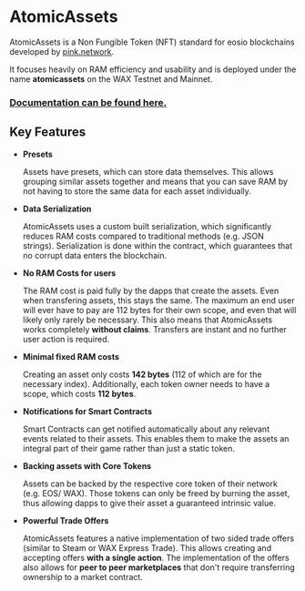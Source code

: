 # AtomicAssets
AtomicAssets is a Non Fungible Token (NFT) standard for eosio blockchains developed by [pink.network](pink.network).

It focuses heavily on RAM efficiency and usability and is deployed under the name **atomicassets** on the WAX Testnet and Mainnet.

### [Documentation can be found here.](https://github.com/pinknetworkx/atomicassets-contracts/wiki)

## Key Features

- **Presets**

	Assets have presets, which can store data themselves. This allows grouping similar assets together and means that you can save RAM by not having to store the same data for each asset individually.
	
- **Data Serialization**

	AtomicAssets uses a custom built serialization, which significantly reduces RAM costs compared to traditional methods (e.g. JSON strings). Serialization is done within the contract, which guarantees that no corrupt data enters the blockchain.
	
- **No RAM Costs for users**

	The RAM cost is paid fully by the dapps that create the assets. Even when transfering assets, this stays the same. The maximum an end user will ever have to pay are 112 bytes for their own scope, and even that will likely only rarely be necessary.
	This also means that AtomicAssets works completely **without claims**. Transfers are instant and no further user action is required.
	
- **Minimal fixed RAM costs**

	Creating an asset only costs **142 bytes** (112 of which are for the necessary index). Additionally, each token owner needs to have a scope, which costs **112 bytes**. 
	
- **Notifications for Smart Contracts**

	Smart Contracts can get notified automatically about any relevant events related to their assets. This enables them to make the assets an integral part of their game rather than just a static token.
	
- **Backing assets with Core Tokens**

	Assets can be backed by the respective core token of their network (e.g. EOS/ WAX). Those tokens can only be freed by burning the asset, thus allowing dapps to give their asset a guaranteed intrinsic value.
	
- **Powerful Trade Offers**

	AtomicAssets features a native implementation of two sided trade offers (similar to Steam or WAX Express Trade). This allows creating and accepting offers **with a single action**.
	The implementation of the offers also allows for **peer to peer marketplaces** that don't require transferring ownership to a market contract.
